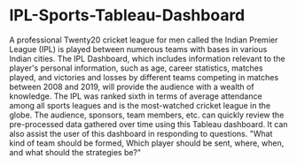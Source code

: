 # IPL-Sports-Tableau-Dashboard
A professional Twenty20 cricket league for men called the Indian Premier League (IPL) is
played between numerous teams with bases in various Indian cities. The IPL Dashboard, which
includes information relevant to the player's personal information, such as age, career statistics,
matches played, and victories and losses by different teams competing in matches between 2008
and 2019, will provide the audience with a wealth of knowledge. The IPL was ranked sixth in
terms of average attendance among all sports leagues and is the most-watched cricket league in
the globe. The audience, sponsors, team members, etc. can quickly review the pre-processed data
gathered over time using this Tableau dashboard. It can also assist the user of this dashboard in
responding to questions. "What kind of team should be formed, Which player should be sent,
where, when, and what should the strategies be?"
